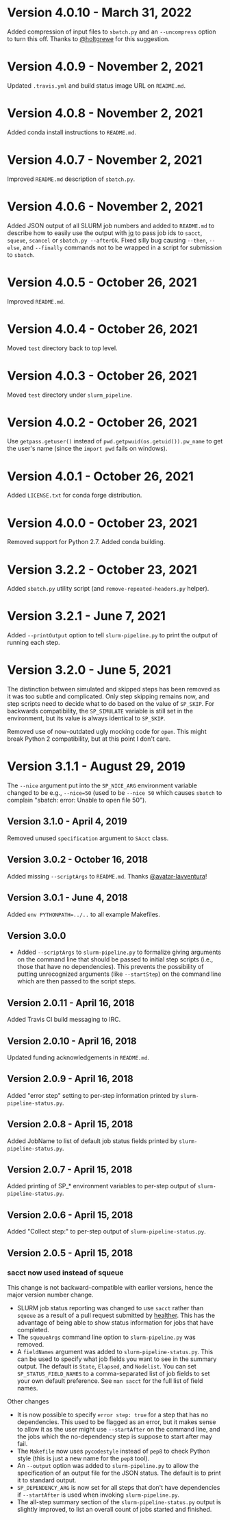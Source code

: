 # Version 4.0.10 - March 31, 2022

Added compression of input files to `sbatch.py` and an `--uncompress`
option to turn this off. Thanks to
[@holtgrewe](https://github.com/holtgrewe) for this suggestion.

# Version 4.0.9 - November 2, 2021

Updated `.travis.yml` and build status image URL on `README.md`.

# Version 4.0.8 - November 2, 2021

Added conda install instructions to `README.md`.

# Version 4.0.7 - November 2, 2021

Improved `README.md` description of `sbatch.py`.

# Version 4.0.6 - November 2, 2021

Added JSON output of all SLURM job numbers and added to `README.md` to
describe how to easily use the output with
[jq](https://stedolan.github.io/jq/) to pass job ids to `sacct`, `squeue`,
`scancel` or `sbatch.py --afterOk`. Fixed silly bug causing `--then`,
`--else`, and `--finally` commands not to be wrapped in a script for
submission to `sbatch`.

# Version 4.0.5 - October 26, 2021

Improved `README.md`.

# Version 4.0.4 - October 26, 2021

Moved `test` directory back to top level.

# Version 4.0.3 - October 26, 2021

Moved `test` directory under `slurm_pipeline`.

# Version 4.0.2 - October 26, 2021

Use `getpass.getuser()` instead of `pwd.getpwuid(os.getuid()).pw_name` to
get the user's name (since the `import pwd` fails on windows).

# Version 4.0.1 - October 26, 2021

Added `LICENSE.txt` for conda forge distribution.

# Version 4.0.0 - October 23, 2021

Removed support for Python 2.7. Added conda building.

# Version 3.2.2 - October 23, 2021

Added `sbatch.py` utility script (and `remove-repeated-headers.py` helper).

# Version 3.2.1 - June 7, 2021

Added `--printOutput` option to tell `slurm-pipeline.py` to print the
output of running each step.

# Version 3.2.0 - June 5, 2021

The distinction between simulated and skipped steps has been removed as it
was too subtle and complicated. Only step skipping remains now, and step
scripts need to decide what to do based on the value of `SP_SKIP`. For
backwards compatibility, the `SP_SIMULATE` variable is still set in the
environment, but its value is always identical to `SP_SKIP`.

Removed use of now-outdated ugly mocking code for `open`. This might break
Python 2 compatibility, but at this point I don't care.

# Version 3.1.1 - August 29, 2019

The `--nice` argument put into the `SP_NICE_ARG` environment variable
changed to be e.g., `--nice=50` (used to be `--nice 50` which causes
`sbatch` to complain "sbatch: error: Unable to open file 50").

## Version 3.1.0 - April 4, 2019

Removed unused `specification` argument to `SAcct` class.

## Version 3.0.2 - October 16, 2018

Added missing `--scriptArgs` to `README.md`. Thanks
[@avatar-lavventura](https://github.com/avatar-lavventura)!

## Version 3.0.1 - June 4, 2018

Added `env PYTHONPATH=../..` to all example Makefiles.

## Version 3.0.0

* Added `--scriptArgs` to `slurm-pipeline.py` to formalize giving arguments
  on the command line that should be passed to initial step scripts (i.e.,
  those that have no dependencies).  This prevents the possibility of
  putting unrecognized arguments (like `--startStep`) on the command line
  which are then passed to the script steps.

## Version 2.0.11 - April 16, 2018

Added Travis CI build messaging to IRC.

## Version 2.0.10 - April 16, 2018

Updated funding acknowledgements in `README.md`.

## Version 2.0.9 - April 16, 2018

Added "error step" setting to per-step information printed by
`slurm-pipeline-status.py`.

## Version 2.0.8 - April 15, 2018

Added JobName to list of default job status fields printed by
`slurm-pipeline-status.py`.

## Version 2.0.7 - April 15, 2018

Added printing of SP_* environment variables to per-step output of
`slurm-pipeline-status.py`.

## Version 2.0.6 - April 15, 2018

Added "Collect step:" to per-step output of `slurm-pipeline-status.py`.

## Version 2.0.5 - April 15, 2018

### sacct now used instead of squeue

This change is not backward-compatible with earlier versions, hence the
major version number change.

* SLURM job status reporting was changed to use `sacct` rather than
  `squeue` as a result of a pull request submitted by
  [healther](https://github.com/healther).  This has the advantage of being
  able to show status information for jobs that have completed.
* The `squeueArgs` command line option to `slurm-pipeline.py` was removed.
* A `fieldNames` argument was added to `slurm-pipeline-status.py`. This can
  be used to specify what job fields you want to see in the summary
  output. The default is `State`, `Elapsed`, and `Nodelist`. You can set
  `SP_STATUS_FIELD_NAMES` to a comma-separated list of job fields to set
  your own default preference.  See `man sacct` for the full list of field
  names.

Other changes

* It is now possible to specify `error step: true` for a step that has no
  dependencies. This used to be flagged as an error, but it makes sense to
  allow it as the user might use `--startAfter` on the command line, and
  the jobs which the no-dependency step is suppose to start after may fail.
* The `Makefile` now uses `pycodestyle` instead of `pep8` to check Python
  style (this is just a new name for the `pep8` tool).
* An `--output` option was added to `slurm-pipeline.py` to allow the
  specification of an output file for the JSON status. The default is to
  print it to standard output.
* `SP_DEPENDENCY_ARG` is now set for all steps that don't have dependencies
  if `--startAfter` is used when invoking `slurm-pipeline.py`.
* The all-step summary section of the `slurm-pipeline-status.py` output is
  slightly improved, to list an overall count of jobs started and finished.
